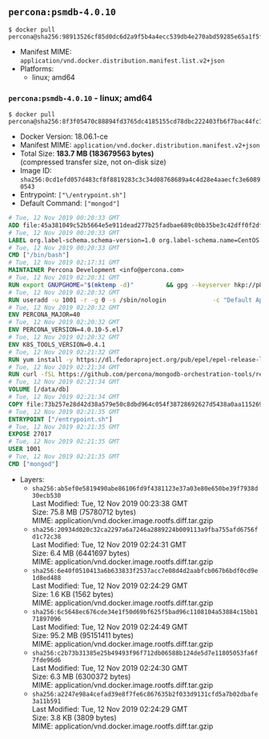 ## `percona:psmdb-4.0.10`

```console
$ docker pull percona@sha256:98913526cf85d0dc6d2a9f5b4a4ecc539db4e270abd59285e65a1f5ff862dc78
```

-	Manifest MIME: `application/vnd.docker.distribution.manifest.list.v2+json`
-	Platforms:
	-	linux; amd64

### `percona:psmdb-4.0.10` - linux; amd64

```console
$ docker pull percona@sha256:8f3f05470c88894fd3765dc4185155cd78dbc222403fb6f7bac44fc10dfd6e75
```

-	Docker Version: 18.06.1-ce
-	Manifest MIME: `application/vnd.docker.distribution.manifest.v2+json`
-	Total Size: **183.7 MB (183679563 bytes)**  
	(compressed transfer size, not on-disk size)
-	Image ID: `sha256:0cd1efd057d483cf8f8819283c3c34d08768689a4c4d28e4aaecfc3e60890543`
-	Entrypoint: `["\/entrypoint.sh"]`
-	Default Command: `["mongod"]`

```dockerfile
# Tue, 12 Nov 2019 00:20:33 GMT
ADD file:45a381049c52b5664e5e911dead277b25fadbae689c0bb35be3c42dff0f2dffe in / 
# Tue, 12 Nov 2019 00:20:33 GMT
LABEL org.label-schema.schema-version=1.0 org.label-schema.name=CentOS Base Image org.label-schema.vendor=CentOS org.label-schema.license=GPLv2 org.label-schema.build-date=20191001
# Tue, 12 Nov 2019 00:20:33 GMT
CMD ["/bin/bash"]
# Tue, 12 Nov 2019 02:17:31 GMT
MAINTAINER Percona Development <info@percona.com>
# Tue, 12 Nov 2019 02:20:31 GMT
RUN export GNUPGHOME="$(mktemp -d)"         && gpg --keyserver hkp://p80.pool.sks-keyservers.net:80 --recv-keys 430BDF5C56E7C94E848EE60C1C4CBDCDCD2EFD2A         && gpg --export --armor 430BDF5C56E7C94E848EE60C1C4CBDCDCD2EFD2A > ${GNUPGHOME}/RPM-GPG-KEY-Percona         && rpmkeys --import ${GNUPGHOME}/RPM-GPG-KEY-Percona /etc/pki/rpm-gpg/RPM-GPG-KEY-CentOS-7         && curl -L -o /tmp/percona-release.rpm https://repo.percona.com/percona/yum/percona-release-1.0-7.noarch.rpm         && rpmkeys --checksig /tmp/percona-release.rpm         && yum install -y /tmp/percona-release.rpm         && rm -rf "$GNUPGHOME" /tmp/percona-release.rpm         && rpm --import /etc/pki/rpm-gpg/PERCONA-PACKAGING-KEY         && percona-release disable all         && percona-release enable psmdb-40 release
# Tue, 12 Nov 2019 02:20:32 GMT
RUN useradd -u 1001 -r -g 0 -s /sbin/nologin             -c "Default Application User" mongodb
# Tue, 12 Nov 2019 02:20:32 GMT
ENV PERCONA_MAJOR=40
# Tue, 12 Nov 2019 02:20:32 GMT
ENV PERCONA_VERSION=4.0.10-5.el7
# Tue, 12 Nov 2019 02:20:32 GMT
ENV K8S_TOOLS_VERSION=0.4.1
# Tue, 12 Nov 2019 02:21:32 GMT
RUN yum install -y https://dl.fedoraproject.org/pub/epel/epel-release-latest-7.noarch.rpm         && yum install -y                 percona-server-mongodb-server-${PERCONA_VERSION}                 percona-server-mongodb-mongos-${PERCONA_VERSION}                 percona-server-mongodb-shell-${PERCONA_VERSION}                 percona-server-mongodb-tools-${PERCONA_VERSION}                 curl                 jq         && yum clean all         && rm -rf /var/cache/yum /data/db  && mkdir -p /data/db         && chown -R 1001:0 /data/db
# Tue, 12 Nov 2019 02:21:34 GMT
RUN curl -fSL https://github.com/percona/mongodb-orchestration-tools/releases/download/${K8S_TOOLS_VERSION}/k8s-mongodb-initiator -o /usr/local/bin/k8s-mongodb-initiator     && curl -fSL  https://github.com/percona/mongodb-orchestration-tools/releases/download/${K8S_TOOLS_VERSION}/mongodb-healthcheck -o /usr/local/bin/mongodb-healthcheck     && chmod 0755 /usr/local/bin/k8s-mongodb-initiator /usr/local/bin/mongodb-healthcheck
# Tue, 12 Nov 2019 02:21:34 GMT
VOLUME [/data/db]
# Tue, 12 Nov 2019 02:21:34 GMT
COPY file:73b257e28d42d38a579e50c8dbd964c054f38728692627d5438a0aa11526970b in /entrypoint.sh 
# Tue, 12 Nov 2019 02:21:35 GMT
ENTRYPOINT ["/entrypoint.sh"]
# Tue, 12 Nov 2019 02:21:35 GMT
EXPOSE 27017
# Tue, 12 Nov 2019 02:21:35 GMT
USER 1001
# Tue, 12 Nov 2019 02:21:35 GMT
CMD ["mongod"]
```

-	Layers:
	-	`sha256:ab5ef0e5819490abe86106fd9f4381123e37a03e80e650be39f7938d30ecb530`  
		Last Modified: Tue, 12 Nov 2019 00:23:38 GMT  
		Size: 75.8 MB (75780712 bytes)  
		MIME: application/vnd.docker.image.rootfs.diff.tar.gzip
	-	`sha256:20934d020c32ca2297a6a7246a2889224b009113a9fba755afd6756fd1c72c38`  
		Last Modified: Tue, 12 Nov 2019 02:24:31 GMT  
		Size: 6.4 MB (6441697 bytes)  
		MIME: application/vnd.docker.image.rootfs.diff.tar.gzip
	-	`sha256:6e40f0510413a6b633833f2537acc7e08d4d2aabfcb067b6bdf0cd9e1d8ed488`  
		Last Modified: Tue, 12 Nov 2019 02:24:29 GMT  
		Size: 1.6 KB (1562 bytes)  
		MIME: application/vnd.docker.image.rootfs.diff.tar.gzip
	-	`sha256:6c5648ec676cde34e1f50d69bf625f5bad96c1108104a53884c15bb171897096`  
		Last Modified: Tue, 12 Nov 2019 02:24:49 GMT  
		Size: 95.2 MB (95151411 bytes)  
		MIME: application/vnd.docker.image.rootfs.diff.tar.gzip
	-	`sha256:c2b73b31385e25b49493f96f712db06588b124de5d7e11805053fa6f7fde96d6`  
		Last Modified: Tue, 12 Nov 2019 02:24:30 GMT  
		Size: 6.3 MB (6300372 bytes)  
		MIME: application/vnd.docker.image.rootfs.diff.tar.gzip
	-	`sha256:a2247e98a4cefad39e8f7fe6c867635b2f033d9131cfd5a7b02dbafe3a11b591`  
		Last Modified: Tue, 12 Nov 2019 02:24:29 GMT  
		Size: 3.8 KB (3809 bytes)  
		MIME: application/vnd.docker.image.rootfs.diff.tar.gzip
